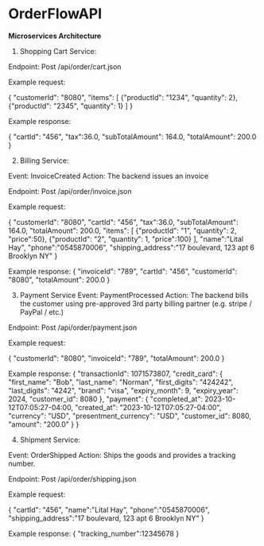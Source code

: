 # OrderFlowAPI

**Microservices Architecture**

1. Shopping Cart Service:

Endpoint: Post /api/order/cart.json

Example request:

{
 "customerId": "8080",
  "items": [
    {"productId": "1234", "quantity": 2},
    {"productId": "2345", "quantity": 1}
  ]
}

Example response:

{
  "cartId": "456",
  "tax":36.0,
  "subTotalAmount": 164.0,
  "totalAmount": 200.0
}


2. Billing Service:

Event: InvoiceCreated
Action: The backend issues an invoice

Endpoint: Post /api/order/invoice.json

Example request:

{
   "customerId": "8080",
   "cartId": "456",
   "tax":36.0,
   "subTotalAmount": 164.0,
   "totalAmount": 200.0,
    "items": [
      {"productId": "1", "quantity": 2, "price":50},
      {"productId": "2", "quantity": 1, "price":100}
     ],
    "name":"Lital Hay",
    "phone":"0545870006",
    "shipping_address":"17 boulevard, 123 apt 6 Brooklyn NY"
}

Example response:
{
  "invoiceId": "789",
  "cartId": "456",
  "customerId": "8080",
  "totalAmount": 200.0
}

3. Payment Service
Event: PaymentProcessed
Action: The backend bills the customer using pre-approved 3rd party billing partner (e.g. stripe / PayPal / etc.)

Endpoint: Post /api/order/payment.json

Example request:

{
   "customerId": "8080",
   "invoiceId": "789",
   "totalAmount": 200.0
}

Example response:
{
  "transactionId": 1071573807,
  "credit_card": {
      "first_name": "Bob",
      "last_name": "Norman",
      "first_digits": "424242",
      "last_digits": "4242",
      "brand": "visa",
      "expiry_month": 9,
      "expiry_year": 2024,
      "customer_id": 8080
    },
    "payment": {
      "completed_at": 2023-10-12T07:05:27-04:00,
      "created_at": "2023-10-12T07:05:27-04:00",
      "currency": "USD",
      "presentment_currency": "USD",
      "customer_id": 8080,
      "amount": "200.0"
    }
}


4. Shipment Service:

Event: OrderShipped
Action: Ships the goods and provides a tracking number.

Endpoint: Post /api/order/shipping.json

Example request:

{
   "cartId": "456",
   "name":"Lital Hay",
   "phone":"0545870006",
   "shipping_address":"17 boulevard, 123 apt 6 Brooklyn NY"
}

Example response:
{
 "tracking_number":12345678
}

